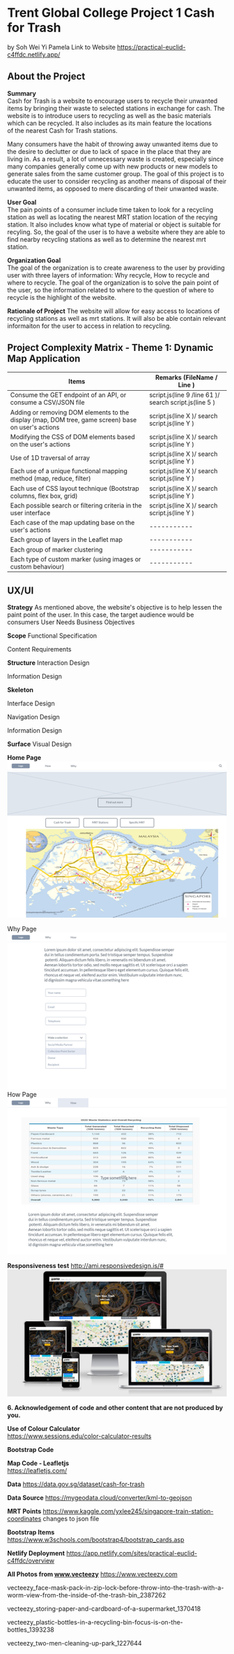 # Trent Global College Project 1 Cash for Trash
by Soh Wei Yi Pamela
Link to Website https://practical-euclid-c4ffdc.netlify.app/

## About the Project 

**Summary**   
Cash for Trash is a website to encourage users to recycle their unwanted items by bringing their waste to selected stations in exchange for cash. The website is to introduce users to recycling as well as the basic materials which can be recycled. It also includes as its main feature the locations    
of the nearest Cash for Trash stations. 

Many consumers have the habit of throwing away unwanted items due to the desire to declutter or due to lack of space in the place that they are living in. As a result, a lot of unnecessary waste is created, especially since many companies generally come up with new products or new models to generate sales from the same customer group. The goal of this project is to educate the user to consider recycling as another means of disposal of their unwanted items, as opposed to mere discarding of their unwanted waste.

**User Goal**   
 The pain points of a consumer include time taken to look for a recycling station as well as locating the nearest MRT station location of the recying station. It also includes know what type of material or object is suitable for recyling. So, the goal of the user is to have a website where they are able to find nearby recycling stations as well as to determine the nearest mrt station. 

 **Organization Goal**   
 The goal of the organization is to create awareness to the user by providing user with three layers of information: Why recycle, How to recycle and where to recycle. The goal of the organization is to solve the pain point of the user, so the information related to where to the question of where to recycle is the highlight of the website. 

**Rationale of Project**
The website will allow for easy access to locations of recycling stations as well as mrt stations. It will also be able contain relevant informaiton for the user to access in relation to recycling. 

## Project Complexity Matrix - Theme 1: Dynamic Map Application

| Items      |Remarks (FileName / Line ) |
| ----------- | ----------- |
| Consume the GET endpoint of an API, or consume a CSV/JSON file     | script.js(line 9 /line 61 )/ search script.js(line 5 )    |
| Adding or removing DOM elements to the display (map, DOM tree, game screen) base on user's actions  | script.js(line X )/ search script.js(line Y )         |
| Modifying the CSS of DOM elements based on the user's actions | script.js(line X )/ search script.js(line Y ) |
| Use of 1D traversal of array |  script.js(line X )/ search script.js(line Y ) |
| Each use of a unique functional mapping method (map, reduce, filter) |  script.js(line X )/ search script.js(line Y ) |
| Each use of CSS layout technique (Bootstrap columns, flex box, grid) |  script.js(line X )/ search script.js(line Y ) |
| Each possible search or filtering criteria in the user interface |  script.js(line X )/ search script.js(line Y ) |
| Each case of the map updating base on the user's actions | ----------- |
| Each group of layers in the Leaflet map | ----------- |
| Each group of marker clustering | ----------- |
| Each type of custom marker (using images or custom behaviour) | ----------- |

## UX/UI

**Strategy**
As mentioned above, the website's objective is to help lessen the paint point of the user. In this case, the target audience would be consumers
User Needs Business Objectives

**Scope**
Functional Specification 


Content Requirements

**Structure**
Interaction Design 

Information Design 

**Skeleton**

Interface Design 

Navigation Design 

Information Design

**Surface**
Visual Design 

**Home Page**
![Home Page](./mockupimages/image1home.png)

Why Page
![Why Page](./mockupimages/image2how.png)
How Page
![How Page](./mockupimages/image3why.png)

**Responsiveness test**
http://ami.responsivedesign.is/#
![Responsive Test](/mockupimages/responsivetest.JPG)

**6. Acknowledgement of code and other content that are not produced by you.**

**Use of Colour Calculator**  
https://www.sessions.edu/color-calculator-results

**Bootstrap Code**  
<!-- Broiler template from Bootstap -->
<!-- https://getbootstrap.com/docs/4.5/getting-started/introduction/ -->

**Map Code - Leafletjs**  
https://leafletjs.com/

**Data**
https://data.gov.sg/dataset/cash-for-trash

**Data Source**
https://mygeodata.cloud/converter/kml-to-geojson

**MRT Points**
https://www.kaggle.com/yxlee245/singapore-train-station-coordinates
changes to json file


**Bootstrap Items**
https://www.w3schools.com/bootstrap4/bootstrap_cards.asp

**Netlify Deployment**
https://app.netlify.com/sites/practical-euclid-c4ffdc/overview


**All Photos from www.vecteezy**
https://www.vecteezy.com

vecteezy_face-mask-pack-in-zip-lock-before-throw-into-the-trash-with-a-worm-view-from-the-inside-of-the-trash-bin_2387262

vecteezy_storing-paper-and-cardboard-of-a-supermarket_1370418

vecteezy_plastic-bottles-in-a-recycling-bin-focus-is-on-the-bottles_1393238

vecteezy_two-men-cleaning-up-park_1227644
